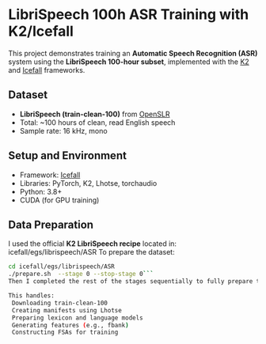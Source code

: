 #  LibriSpeech 100h ASR Training with K2/Icefall
This project demonstrates training an **Automatic Speech Recognition (ASR)** system using the **LibriSpeech 100-hour subset**, implemented with the [K2](https://github.com/k2-fsa/k2) and [Icefall](https://github.com/k2-fsa/icefall) frameworks.

##  Dataset

- **LibriSpeech (train-clean-100)** from [OpenSLR](http://www.openslr.org/12/)
- Total: ~100 hours of clean, read English speech
- Sample rate: 16 kHz, mono

##  Setup and Environment

- Framework: [Icefall](https://github.com/k2-fsa/icefall)
- Libraries: PyTorch, K2, Lhotse, torchaudio
- Python: 3.8+
- CUDA (for GPU training)

##  Data Preparation

I used the official **K2 LibriSpeech recipe** located in:
icefall/egs/librispeech/ASR
To prepare the dataset:


```bash
cd icefall/egs/librispeech/ASR
./prepare.sh  --stage 0 --stop-stage 0```
Then I completed the rest of the stages sequentially to fully prepare the data.

This handles:
 Downloading train-clean-100
 Creating manifests using Lhotse
 Preparing lexicon and language models
 Generating features (e.g., fbank)
 Constructing FSAs for training
